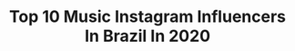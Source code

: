---
title: Top 10 Music Instagram Influencers In Brazil In 2020
description: >-
  Find top music Instagram influencers in Brazil in 2020. Most popular hashtags: #video #like4likes #longhairmanstyle.
platform: Instagram
hits: 4262
text_top: Identify the most popular Instagram profiles on inBeat.
text_bottom: Our search engine holds 4262 Instagram influencers like this in Brazil for you to pitch.
profiles:
  - username: "silvillan"
    fullname: >-
      Sílvillan Douglas
    bio: >-
      a m e ✊🏾 • educação física📕 • gaibu/b13 PE 📍 • música • dança • natureza • 📌
    location: "Brazil"
    followers: 2976
    engagement: 2298
    commentsToLikes: 0.124737
    id: ck5qbr830n0f90i11iwekkgz2
    verified: false
    hashtags: ""
  - username: "larasilva"
    fullname: >-
      Lara Silva 🔥
    bio: >-
      🔂 twitter: @arrobalarasilva 🎤 Contrate: (11) 97200-1838 📞 Publi: 11 9 7511-6976 👇🏻 música nova 👇🏻
    location: "Brazil"
    followers: 7650027
    engagement: 1673
    commentsToLikes: 0.484112
    id: ck13465p8uwfl0i195nh2ytyt
    verified: false
    hashtags: "#fiquedivacomniely, #escudoprotetore, #novagerac, #ad"
  - username: "djfabriciorodriguess"
    fullname: >-
      DJ • ғᴀʙʀíᴄɪᴏ ʀᴏᴅʀɪɢᴜᴇs
    bio: >-
      ASSISTA OS STORIES 🔥 Sempre é Tempo para um novo recomeço ♥️ Music 🎶 I love ♥️ Funk Contrate • Publicidade e Shows 📲👇🏼
    location: "Brazil"
    followers: 123318
    engagement: 1303
    commentsToLikes: 6.107932
    id: ckapcp7bg4n8o0i78h5eyy77w
    verified: false
    hashtags: "#humor, #explorar, #riodejaneiro, #copacabana"
  - username: "escariao"
    fullname: >-
      E S C A R I Ã O 🦎
    bio: >-
      Content Creator • LGBTQ • Music 📍 Brasília 📩 contatoescariao@gmail.com 👇🏼 Vídeo Novo
    location: "Brazil"
    followers: 389333
    engagement: 667
    commentsToLikes: 0.029845
    id: ck0vwc33vt1760i192lc4irxx
    verified: true
    hashtags: "#agregadas, #gooddaybadday, #asksi"
  - username: "chrisleao"
    fullname: >-
      Chris Leão
    bio: >-
      𝗔𝗦𝗦𝗜𝗦𝗧𝗔 𝗢𝗦 𝗦𝗧𝗢𝗥𝗜𝗘𝗦 👀🤪 ⠀⠀⠀⠀⠀⠀⠀⠀⠀⠀ ARTISTA DA KONDZILLA RECORDS músico/DJ/produtor Contrate: (51) 982429107
    location: "Brazil"
    followers: 1794926
    engagement: 3391
    commentsToLikes: 13.215921
    id: ck6tmqwo28cu90j71zgs6qqoo
    verified: true
    hashtags: ""
  - username: "joao__smith"
    fullname: >-
      João Smith 💸
    bio: >-
      • Freestyle || Lifestyle 💸 || Músic 🎙 If you believe, then you can do it, just look at me !! [parceria via direct]
    location: "Brazil"
    followers: 6721
    engagement: 2185
    commentsToLikes: 0.267322
    id: ckaovywb56ozf0i78tk8jyff2
    verified: false
    hashtags: "#negrosestilosos, #negrosoccidental, #negroslindos, #pretosnotopo"
  - username: "djgabicavallin"
    fullname: >-
      Gabi Cavallin
    bio: >-
      @gr6explodeoriginal GR6 EXPLODE • Shows: 11 983996115 DOUGLAS + De 3 milhões de acessos nas músicas
    location: "Brazil"
    followers: 109759
    engagement: 860
    commentsToLikes: 0.582732
    id: ck6018dr1f0zp0i14hv0dqz42
    verified: false
    hashtags: "#fiquemecasa, #tiktok, #wiggle"
  - username: "djannaghellere"
    fullname: >-
      #elapode ✨
    bio: >-
      DJ DE TRAP E FUNK #rexpeitaamarrenta #elapode ⚠️ @psentretenimento CONTATO PARA SHOWS: 📲 (21) 99242-0468 📲 (21) 98869-1167 ⚠️ OUÇA MINHA MUSICA ⬇️
    location: "Brazil"
    followers: 28615
    engagement: 815
    commentsToLikes: 0.338555
    id: ck6tthn3uanov0j71ecpnkhi8
    verified: false
    hashtags: "#reelsinstagram, #toma, #luisasonza, #lu"
  - username: "tarzan.ofc"
    fullname: >-
      Anderson Gómez
    bio: >-
      💎• Modelo de eventos📌 🎓• Biomedicina @atleticabiomed9👨‍🔬 🕶• Ator Teatro musical @projeto_xiquete💜 🏋️‍♂️•Musculação @shape_alfa_omega 📲Parcerias Pvd
    location: "Brazil"
    followers: 7377
    engagement: 1211
    commentsToLikes: 0.117779
    id: ckap8dg30nud50i78pntc6tlu
    verified: false
    hashtags: "#longhairmen, #cabeludosdoale, #homemcabeludo, #longhairmanstyle"
  - username: "reiroberto.carlos"
    fullname: >-
      𝐑𝐨𝐛𝐞𝐫𝐭𝐨 𝐂𝐚𝐫𝐥𝐨𝐬
    bio: >-
      🎤Fã clube dedicado ao rei Roberto Carlos 🎤"O importante é que emoções eu vivi" 🎤Rei da música🎶 e das mulheres👩 🎤Conta NÃO oficial
    location: "Brazil"
    followers: 18088
    engagement: 820
    commentsToLikes: 0.115295
    id: ck9whfsv5xnmi0j78lcaq7kx9
    verified: false
    hashtags: "#like4likes, #saudades, #follow4followback, #fundodoba"
---